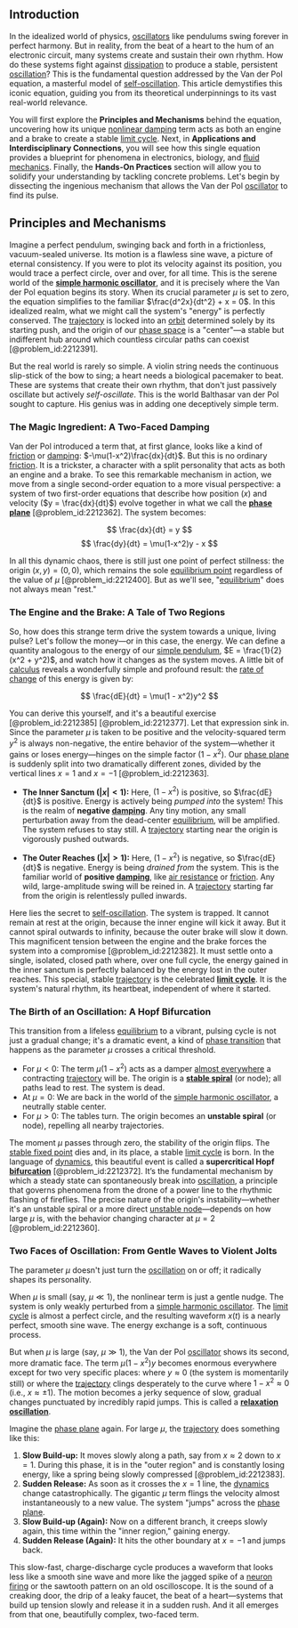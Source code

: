 ## Introduction
In the idealized world of physics, [oscillators](@article_id:264970) like pendulums swing forever in perfect harmony. But in reality, from the beat of a heart to the hum of an electronic circuit, many systems create and sustain their own rhythm. How do these systems fight against [dissipation](@article_id:144009) to produce a stable, persistent [oscillation](@article_id:267287)? This is the fundamental question addressed by the Van der Pol equation, a masterful model of [self-oscillation](@article_id:166793). This article demystifies this iconic equation, guiding you from its theoretical underpinnings to its vast real-world relevance.

You will first explore the **Principles and Mechanisms** behind the equation, uncovering how its unique [nonlinear damping](@article_id:175123) term acts as both an engine and a brake to create a stable [limit cycle](@article_id:180332). Next, in **Applications and Interdisciplinary Connections**, you will see how this single equation provides a blueprint for phenomena in electronics, biology, and [fluid mechanics](@article_id:152004). Finally, the **Hands-On Practices** section will allow you to solidify your understanding by tackling concrete problems. Let's begin by dissecting the ingenious mechanism that allows the Van der Pol [oscillator](@article_id:271055) to find its pulse.

## Principles and Mechanisms

Imagine a perfect pendulum, swinging back and forth in a frictionless, vacuum-sealed universe. Its motion is a flawless sine wave, a picture of eternal consistency. If you were to plot its velocity against its position, you would trace a perfect circle, over and over, for all time. This is the serene world of the **[simple harmonic oscillator](@article_id:145270)**, and it is precisely where the Van der Pol equation begins its story. When its crucial parameter $\mu$ is set to zero, the equation simplifies to the familiar $\frac{d^2x}{dt^2} + x = 0$. In this idealized realm, what we might call the system's "energy" is perfectly conserved. The [trajectory](@article_id:172968) is locked into an [orbit](@article_id:136657) determined solely by its starting push, and the origin of our [phase space](@article_id:138449) is a "center"—a stable but indifferent hub around which countless circular paths can coexist [@problem_id:2212391].

But the real world is rarely so simple. A violin string needs the continuous slip-stick of the bow to sing; a heart needs a biological pacemaker to beat. These are systems that create their own rhythm, that don't just passively oscillate but actively *self-oscillate*. This is the world Balthasar van der Pol sought to capture. His genius was in adding one deceptively simple term.

### The Magic Ingredient: A Two-Faced Damping

Van der Pol introduced a term that, at first glance, looks like a kind of [friction](@article_id:169020) or [damping](@article_id:166857): $-\mu(1-x^2)\frac{dx}{dt}$. But this is no ordinary [friction](@article_id:169020). It is a trickster, a character with a split personality that acts as both an engine and a brake. To see this remarkable mechanism in action, we move from a single second-order equation to a more visual perspective: a system of two first-order equations that describe how position ($x$) and velocity ($y = \frac{dx}{dt}$) evolve together in what we call the **[phase plane](@article_id:167893)** [@problem_id:2212362]. The system becomes:

$$
\frac{dx}{dt} = y
$$
$$
\frac{dy}{dt} = \mu(1-x^2)y - x
$$

In all this dynamic chaos, there is still just one point of perfect stillness: the origin $(x,y) = (0,0)$, which remains the sole [equilibrium point](@article_id:272211) regardless of the value of $\mu$ [@problem_id:2212400]. But as we'll see, "[equilibrium](@article_id:144554)" does not always mean "rest."

### The Engine and the Brake: A Tale of Two Regions

So, how does this strange term drive the system towards a unique, living pulse? Let's follow the money—or in this case, the energy. We can define a quantity analogous to the energy of our [simple pendulum](@article_id:276177), $E = \frac{1}{2}(x^2 + y^2)$, and watch how it changes as the system moves. A little bit of [calculus](@article_id:145546) reveals a wonderfully simple and profound result: the [rate of change](@article_id:158276) of this energy is given by:

$$
\frac{dE}{dt} = \mu(1 - x^2)y^2
$$

You can derive this yourself, and it's a beautiful exercise [@problem_id:2212385] [@problem_id:2212377]. Let that expression sink in. Since the parameter $\mu$ is taken to be positive and the velocity-squared term $y^2$ is always non-negative, the entire behavior of the system—whether it gains or loses energy—hinges on the simple factor $(1 - x^2)$. Our [phase plane](@article_id:167893) is suddenly split into two dramatically different zones, divided by the vertical lines $x = 1$ and $x = -1$ [@problem_id:2212363].

-   **The Inner Sanctum ($|x| < 1$):** Here, $(1-x^2)$ is positive, so $\frac{dE}{dt}$ is positive. Energy is actively being *pumped into* the system! This is the realm of **negative [damping](@article_id:166857)**. Any tiny motion, any small perturbation away from the dead-center [equilibrium](@article_id:144554), will be amplified. The system refuses to stay still. A [trajectory](@article_id:172968) starting near the origin is vigorously pushed outwards.

-   **The Outer Reaches ($|x| > 1$):** Here, $(1-x^2)$ is negative, so $\frac{dE}{dt}$ is negative. Energy is being *drained from* the system. This is the familiar world of **positive [damping](@article_id:166857)**, like [air resistance](@article_id:168470) or [friction](@article_id:169020). Any wild, large-amplitude swing will be reined in. A [trajectory](@article_id:172968) starting far from the origin is relentlessly pulled inwards.

Here lies the secret to [self-oscillation](@article_id:166793). The system is trapped. It cannot remain at rest at the origin, because the inner engine will kick it away. But it cannot spiral outwards to infinity, because the outer brake will slow it down. This magnificent tension between the engine and the brake forces the system into a compromise [@problem_id:2212382]. It must settle onto a single, isolated, closed path where, over one full cycle, the energy gained in the inner sanctum is perfectly balanced by the energy lost in the outer reaches. This special, stable [trajectory](@article_id:172968) is the celebrated **[limit cycle](@article_id:180332)**. It is the system's natural rhythm, its heartbeat, independent of where it started.

### The Birth of an Oscillation: A Hopf Bifurcation

This transition from a lifeless [equilibrium](@article_id:144554) to a vibrant, pulsing cycle is not just a gradual change; it's a dramatic event, a kind of [phase transition](@article_id:136586) that happens as the parameter $\mu$ crosses a critical threshold.

-   For $\mu < 0$: The term $\mu(1-x^2)$ acts as a damper [almost everywhere](@article_id:146137) a contracting [trajectory](@article_id:172968) will be. The origin is a **[stable spiral](@article_id:269084)** (or node); all paths lead to rest. The system is dead.
-   At $\mu = 0$: We are back in the world of the [simple harmonic oscillator](@article_id:145270), a neutrally stable center.
-   For $\mu > 0$: The tables turn. The origin becomes an **unstable spiral** (or node), repelling all nearby trajectories.

The moment $\mu$ passes through zero, the stability of the origin flips. The [stable fixed point](@article_id:272068) dies and, in its place, a stable [limit cycle](@article_id:180332) is born. In the language of [dynamics](@article_id:163910), this beautiful event is called a **supercritical Hopf [bifurcation](@article_id:270112)** [@problem_id:2212372]. It’s the fundamental mechanism by which a steady state can spontaneously break into [oscillation](@article_id:267287), a principle that governs phenomena from the drone of a power line to the rhythmic flashing of fireflies. The precise nature of the origin's instability—whether it's an unstable spiral or a more direct [unstable node](@article_id:270482)—depends on how large $\mu$ is, with the behavior changing character at $\mu=2$ [@problem_id:2212360].

### Two Faces of Oscillation: From Gentle Waves to Violent Jolts

The parameter $\mu$ doesn't just turn the [oscillation](@article_id:267287) on or off; it radically shapes its personality.

When $\mu$ is small (say, $\mu \ll 1$), the nonlinear term is just a gentle nudge. The system is only weakly perturbed from a [simple harmonic oscillator](@article_id:145270). The [limit cycle](@article_id:180332) is almost a perfect circle, and the resulting waveform $x(t)$ is a nearly perfect, smooth sine wave. The energy exchange is a soft, continuous process.

But when $\mu$ is large (say, $\mu \gg 1$), the Van der Pol [oscillator](@article_id:271055) shows its second, more dramatic face. The term $\mu(1-x^2)y$ becomes enormous everywhere except for two very specific places: where $y \approx 0$ (the system is momentarily still) or where the [trajectory](@article_id:172968) clings desperately to the curve where $1-x^2 \approx 0$ (i.e., $x \approx \pm 1$). The motion becomes a jerky sequence of slow, gradual changes punctuated by incredibly rapid jumps. This is called a **[relaxation oscillation](@article_id:268475)**.

Imagine the [phase plane](@article_id:167893) again. For large $\mu$, the [trajectory](@article_id:172968) does something like this:
1.  **Slow Build-up:** It moves slowly along a path, say from $x \approx 2$ down to $x=1$. During this phase, it is in the "outer region" and is constantly losing energy, like a spring being slowly compressed [@problem_id:2212383].
2.  **Sudden Release:** As soon as it crosses the $x=1$ line, the [dynamics](@article_id:163910) change catastrophically. The gigantic $\mu$ term flings the velocity almost instantaneously to a new value. The system "jumps" across the [phase plane](@article_id:167893).
3.  **Slow Build-up (Again):** Now on a different branch, it creeps slowly again, this time within the "inner region," gaining energy.
4.  **Sudden Release (Again):** It hits the other boundary at $x=-1$ and jumps back.

This slow-fast, charge-discharge cycle produces a waveform that looks less like a smooth sine wave and more like the jagged spike of a [neuron firing](@article_id:139137) or the sawtooth pattern on an old oscilloscope. It is the sound of a creaking door, the drip of a leaky faucet, the beat of a heart—systems that build up tension slowly and release it in a sudden rush. And it all emerges from that one, beautifully complex, two-faced term.

